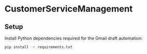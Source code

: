 # CustomerServiceManagement


## Setup

Install Python dependencies required for the Gmail draft automation:

```bash
pip install -r requirements.txt
```

